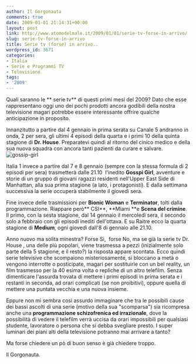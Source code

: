 ```yaml
---
author: Il Gorgonauta
comments: true
date: 2009-01-01 21:14:31+00:00
layout: post
link: http://www.atomodelmale.it/2009/01/01/serie-tv-forse-in-arrivo/
slug: serie-tv-forse-in-arrivo
title: Serie tv (forse) in arrivo..
wordpress_id: 3671
categories:
- Italia
- Serie e Programmi TV
- Televisione
tags:
- '2009'
---
```


Quali saranno le ** serie tv** di questi primi mesi del 2009? Dato che esse rappresentano oggi uno dei pochi prodotti ancora godibili della nostra televisione magari potrebbe essere interessante offrire qualche anticipazione in proposito.

Innanzitutto a partire dal 4 gennaio in prima serata su Canale 5 andranno in onda, 2 per sera, gli ultimi 4 episodi della quarta e i primi 10 della quinta stagione di **Dr. House**. Preparatevi quindi al ritorno del cinico medico e della sua nuova squadra con ancora tanti pazienti da curare e salvare.![gossip-girl](http://www.atomodelmale.it/wp-content/uploads/2009/01/gossip-girl-300x228.jpg)

Italia 1 invece a partire dal 7 e 8 gennaio (sempre con la stessa formula di 2 episodi per sera) trasmetterà dalle 21.10  l'inedito **Gosspi Girl**, avventure e storie di un gruppo di giovani ragazzi residenti nell'Upper East Side di Manhattan, alla sua prima stagione (a lato, i protagonisti). E dalla settimana successiva la serie occuperà stabilmente il giovedì sera.

Fine invece delle trasmissioni per **Bionic Woman** e **Terminator**, tolti dalla programmazione. Riappare però** CSI**, **Miami **e **Scena del crimine**. Il primo, con la sesta stagione, dal 14 gennaio il mercoledì sera, il secondo solo a febbraio con gli episodi inediti dell'ottava. E su Raitre ecco la quarta stagione di **Medium**, ogni giovedì dall'8 di gennaio alle 21.10.

<!-- more -->


Anno nuovo ma solita minestra? Forse Si,  forse No, ma se già la serie tv Dr. House , una delle più popolari, viene trasmessa a pezzi (inizialmente solo parte della 5 stagione, e il resto?) la risposta appare scontata. Ecco quindi serie televisive che scompaiono misteriosamente, si bloccano a metà o vengono interrotte o posticipate, magari per sostituirle con un bel reality, un film trasmesso per la 40 esima volta o repliche di un altro telefilm. Senza dimenticare l'assurda trovata di mettere i primi episodi in prima serata e i restanti in seconda, ad orari complicati (se non proibitivi),  oppure quella di mettere una puntata vecchia e una nuova insieme.

Eppure non mi sembra così assurdo immaginare che tra le possibili cause dei bassi ascolti di una serie (motivo della sua "scomparsa") sia ricompresa  anche una **programmazione schizofrenica ed irrazionale**, dove la possibilità di vedere il telefilm verrà uccisa da orari impossibili per qualsiasi studente, lavoratore o persona che si debba svegliare presto. I super luminari dei piani alti della televisione potranno mai arrivare a tanto?

Ma forse chiedere un pò di buon senso è già chiedere troppo.

Il Gorgonauta.
